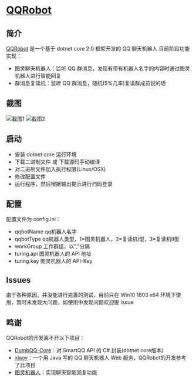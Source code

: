 # [QQRobot](https://github.com/IllyaTheHath/QQRobot)

## 简介
[QQRobot](https://github.com/IllyaTheHath/QQRobot) 是一个基于 dotnet core 2.0 框架开发的 QQ 聊天机器人
目前阶段功能实现：
* 图灵聊天机器人：监听 QQ 群消息，发现有带有机器人名字的内容时通过图灵机器人进行智能回复
* 群消息复读机：监听 QQ 群消息，随机(5%几率)复读群成员说的话

## 截图
![截图1](https://github.com/IllyaTheHath/QQRobot/blob/master/pic/pic1.png)
![截图2](https://github.com/IllyaTheHath/QQRobot/blob/master/pic/pic2.png)

## 启动
* 安装 dotnet core 运行环境
* 下载二进制文件 或 下载源码手动编译
* 对二进制文件加入执行权限(Linux/OSX)
* 修改配置文件
* 运行程序，然后根据输出提示进行扫码登录

## 配置
配置文件为 config.ini：
* qqbotName   qq机器人名字
* qqbotType   qq机器人类型，1=图灵机器人，2=复读机I型，3=复读机II型
* workGroup   工作群组，以","分隔
* turing.api  图灵机器人的 API 地址
* turing.key  图灵机器人的 API-Key

## Issues
由于各种原因，并没能进行完善的测试，目前只在 Win10 1803 x64 环境下使用，暂时未发现大问题，如使用中发现问题欢迎提 Issue

## 鸣谢
QQRobot的开发离不开以下项目：
* [DumbQQ-Core](https://github.com/rmbadmin/DumbQQ-Core)：对 SmartQQ API 的 C# 封装(dotnet core版本)
* [xiaov](https://github.com/b3log/xiaov)：一个用 Java 写的 QQ 聊天机器人 Web 服务，QQRobot的开发参考了此项目
* [图灵机器人](http://www.tuling123.com)：实现聊天智能回复功能
